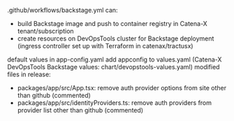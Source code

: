 .github/workflows/backstage.yml can:
  - build Backstage image and push to container registry in Catena-X tenant/subscription
  - create resources on DevOpsTools cluster for Backstage deployment (ingress controller set up with Terraform in catenax/tractusx) 

default values in app-config.yaml
add appconfig to values.yaml (Catena-X DevOpsTools Backstage values: chart/devopstools-values.yaml)
modified files in release:
  - packages/app/src/App.tsx: remove auth provider options from site other than github (commented)
  - packages/app/src/identityProviders.ts: remove auth providers from provider list other than github (commented)
